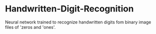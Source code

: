 # Handwritten-Digit-Recognition
Neural network trained to recognize handwritten digits fom binary image files of 'zeros and 'ones'.

